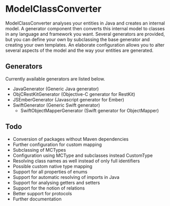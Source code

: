 # ModelClassConverter

ModelClassConverter analyses your entities in Java and creates an internal model. A generator component then converts this internal model to classes in any language and framework you want. Several generators are provided, but you can define your own by subclassing the base generator and creating your own templates. An elaborate configuration allows you to alter several aspects of the model and the way your entities are generated.

## Generators

Currently available generators are listed below.
 * JavaGenerator (Generic Java generator)
 * ObjCRestKitGenerator (Objective-C generator for RestKit)
 * JSEmberGenerator (Javascript generator for Ember)
 * SwiftGenerator (Generic Swift generator)
 	* SwiftObjectMapperGenerator (Swift generator for ObjectMapper)
 

## Todo

 * Conversion of packages without Maven dependencies
 * Further configuration for custom mapping
 * Subclassing of MCTypes
 * Configuration using MCType and subclasses instead CustomType
 * Resolving class names as well instead of only full identifiers
 * Possible custom native type mapping
 * Support for all properties of enums
 * Support for automatic resolving of imports in Java
 * Support for analysing getters and setters
 * Support for the notion of relations
 * Better support for protocols
 * Further documentation
 
 